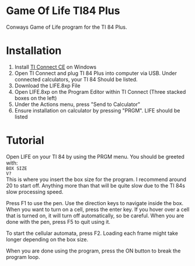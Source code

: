 # Game Of Life TI84 Plus
Conways Game of Life program for the TI 84 Plus.
# Installation
1. Install [TI Connect CE](https://education.ti.com/download/en/ed-tech/CA9C74CAD02440A69FDC7189D7E1B6C2/C00F5FB54B4644699ADF6B3B1395FAFC/TIConnectCE-5.4.0.1181.exe "TI Connect CE") on Windows
2. Open TI Connect and plug TI 84 Plus into computer via USB. Under connected calculators, your TI 84 Should be listed.
3. Download the LIFE.8xp File
4. Open LIFE.8xp on the Program Editor within TI Connect (Three stacked boxes on the left)
5. Under the Actions menu, press "Send to Calculator"
6. Ensure installation on calculator by pressing "PRGM". LIFE should be listed 

# Tutorial

Open LIFE on your TI 84 by using the PRGM menu. You should be greeted with:<br>
`BOX SIZE
`<br>
`V?`
<br>
This is where you insert the box size for the program. I recommend around 20 to start off.  Anything more than that will be quite slow due to the TI 84s slow processing speed.

Press F1 to use the pen. Use the direction keys to navigate inside the box. When you want to turn on a cell, press the enter key.
If you hover over a cell that is turned on, it will turn off automatically, so be careful.
When you are done with the pen, press F5 to quit using it. 

To start the cellular automata, press F2. Loading each frame might take longer depending on the box size. 

When you are done using the program, press the ON button to break the program loop.
